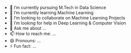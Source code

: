 - 🔭 I’m currently pursuing  M.Tech in Data Science
- 🌱 I’m currently learning Machine Learning 
- 👯 I’m looking to collaborate on Machine Learning Projects
- 🤔 I’m looking for help in Deep Learning & Computer Vision
- 💬 Ask me about ...
- 📫 How to reach me: ...
- 😄 Pronouns: ...
- ⚡ Fun fact: ...
